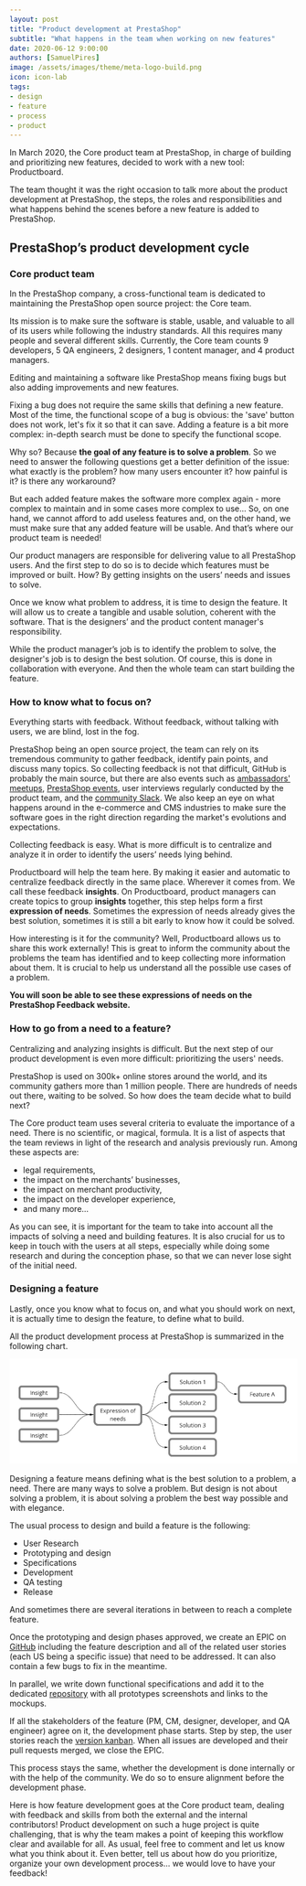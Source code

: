 ```yaml
---
layout: post
title: "Product development at PrestaShop"
subtitle: "What happens in the team when working on new features"
date: 2020-06-12 9:00:00
authors: [SamuelPires]
image: /assets/images/theme/meta-logo-build.png
icon: icon-lab
tags:
- design
- feature
- process
- product
---
```


In March 2020, the Core product team at PrestaShop, in charge of building and prioritizing new features, decided to work with a new tool: Productboard.

The team thought it was the right occasion to talk more about the product development at PrestaShop, the steps, the roles and responsibilities and what happens behind the scenes before a new feature is added to PrestaShop.


## PrestaShop’s product development cycle

### Core product team

In the PrestaShop company, a cross-functional team is dedicated to maintaining the PrestaShop open source project: the Core team.

Its mission is to make sure the software is stable, usable, and valuable to all of its users while following the industry standards. All this requires many people and several different skills. Currently, the Core team counts 9 developers, 5 QA engineers, 2 designers, 1 content manager, and 4 product managers.

Editing and maintaining a software like PrestaShop means fixing bugs but also adding improvements and new features.

Fixing a bug does not require the same skills that defining a new feature. Most of the time, the functional scope of a bug is obvious: the 'save' button does not work, let's fix it so that it can save. Adding a feature is a bit more complex: in-depth search must be done to specify the functional scope.

Why so? Because **the goal of any feature is to solve a problem**. So we need to answer the following questions get a better definition of the issue: what exactly is the problem? how many users encounter it? how painful is it? is there any workaround?

But each added feature makes the software more complex again - more complex to maintain and in some cases more complex to use... So, on one hand, we cannot afford to add useless features and, on the other hand, we must make sure that any added feature will be usable. And that’s where our product team is needed!

Our product managers are responsible for delivering value to all PrestaShop users. And the first step to do so is to decide which features must be improved or built. How? By getting insights on the users’ needs and issues to solve.

Once we know what problem to address, it is time to design the feature. It will allow us to create a tangible and usable solution, coherent with the software. That is the designers’ and the product content manager's responsibility.

While the product manager’s job is to identify the problem to solve, the designer's job is to design the best solution. Of course, this is done in collaboration with everyone. And then the whole team can start building the feature.


### How to know what to focus on?

Everything starts with feedback. Without feedback, without talking with users, we are blind, lost in the fog.

PrestaShop being an open source project, the team can rely on its tremendous community to gather feedback, identify pain points, and discuss many topics. So collecting feedback is not that difficult, GitHub is probably the main source, but there are also events such as [ambassadors' meetups](http://ambassadors.prestashop.com/ambassadors), [PrestaShop events](https://events.prestashop.com/), user interviews regularly conducted by the product team, and the [community Slack](https://github.com/PrestaShop/open-source/blob/master/slack/readme.md). We also keep an eye on what happens around in the e-commerce and CMS industries to make sure the software goes in the right direction regarding the market's evolutions and expectations.

Collecting feedback is easy. What is more difficult is to centralize and analyze it in order to identify the users’ needs lying behind.

Productboard will help the team here. By making it easier and automatic to centralize feedback directly in the same place. Wherever it comes from. We call these feedback **insights**. On Productboard, product managers can create topics to group **insights** together, this step helps form a first **expression of needs**. Sometimes the expression of needs already gives the best solution, sometimes it is still a bit early to know how it could be solved.

How interesting is it for the community? Well, Productboard allows us to share this work externally! This is great to inform the community about the problems the team has identified and to keep collecting more information about them. It is crucial to help us understand all the possible use cases of a problem.

**You will soon be able to see these expressions of needs on the PrestaShop Feedback website.**


### How to go from a need to a feature?

Centralizing and analyzing insights is difficult. But the next step of our product development is even more difficult: prioritizing the users' needs.

PrestaShop is used on 300k+ online stores around the world, and its community gathers more than 1 million people.
There are hundreds of needs out there, waiting to be solved. So how does the team decide what to build next?

The Core product team uses several criteria to evaluate the importance of a need. There is no scientific, or magical, formula. It is a list of aspects that the team reviews in light of the research and analysis previously run. Among these aspects are:

- legal requirements,
- the impact on the merchants’ businesses,
- the impact on merchant productivity,
- the impact on the developer experience,
- and many more...

As you can see, it is important for the team to take into account all the impacts of solving a need and building features. It is also crucial for us to keep in touch with the users at all steps, especially while doing some research and during the conception phase, so that we can never lose sight of the initial need.


### Designing a feature

Lastly, once you know what to focus on, and what you should work on next, it is actually time to design the feature, to define what to build.

All the product development process at PrestaShop is summarized in the following chart.

![Product development steps at PrestaShop](/assets/images/2020/05/product-development-steps.png)

Designing a feature means defining what is the best solution to a problem, a need.
There are many ways to solve a problem. But design is not about solving a problem, it is about solving a problem the best way possible and with elegance.

The usual process to design and build a feature is the following:
- User Research
- Prototyping and design
- Specifications
- Development
- QA testing
- Release

And sometimes there are several iterations in between to reach a complete feature.

Once the prototyping and design phases approved, we create an EPIC on [GitHub](https://github.com/PrestaShop/PrestaShop/labels/Epic) including the feature description and all of the related user stories (each US being a specific issue) that need to be addressed. It can also contain a few bugs to fix in the meantime. 

In parallel, we write down functional specifications and add it to the dedicated [repository](https://github.com/PrestaShop/prestashop-specs) with all prototypes screenshots and links to the mockups.

If all the stakeholders of the feature (PM, CM, designer, developer, and QA engineer) agree on it, the development phase starts. Step by step, the user stories reach the [version kanban](https://github.com/PrestaShop/PrestaShop/projects). When all issues are developed and their pull requests merged, we close the EPIC.

This process stays the same, whether the development is done internally or with the help of the community. We do so to ensure alignment before the development phase.

Here is how feature development goes at the Core product team, dealing with feedback and skills from both the external and the internal contributors! Product development on such a huge project is quite challenging, that is why the team makes a point of keeping this workflow clear and available for all. As usual, feel free to comment and let us know what you think about it. Even better, tell us about how do you prioritize, organize your own development process... we would love to have your feedback!
